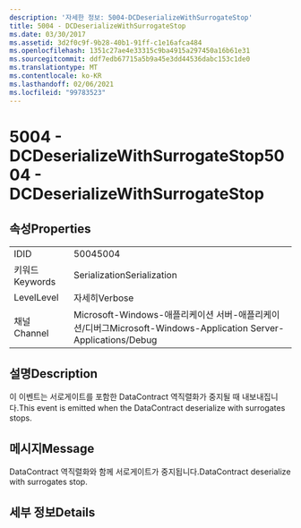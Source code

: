 ```yaml
---
description: '자세한 정보: 5004-DCDeserializeWithSurrogateStop'
title: 5004 - DCDeserializeWithSurrogateStop
ms.date: 03/30/2017
ms.assetid: 3d2f0c9f-9b28-40b1-91ff-c1e16afca484
ms.openlocfilehash: 1351c27ae4e33315c9ba4915a297450a16b61e31
ms.sourcegitcommit: ddf7edb67715a5b9a45e3dd44536dabc153c1de0
ms.translationtype: MT
ms.contentlocale: ko-KR
ms.lasthandoff: 02/06/2021
ms.locfileid: "99783523"
---
```

# <a name="5004---dcdeserializewithsurrogatestop"></a><span data-ttu-id="2effc-103">5004 - DCDeserializeWithSurrogateStop</span><span class="sxs-lookup"><span data-stu-id="2effc-103">5004 - DCDeserializeWithSurrogateStop</span></span>

## <a name="properties"></a><span data-ttu-id="2effc-104">속성</span><span class="sxs-lookup"><span data-stu-id="2effc-104">Properties</span></span>  
  
|||  
|-|-|  
|<span data-ttu-id="2effc-105">ID</span><span class="sxs-lookup"><span data-stu-id="2effc-105">ID</span></span>|<span data-ttu-id="2effc-106">5004</span><span class="sxs-lookup"><span data-stu-id="2effc-106">5004</span></span>|  
|<span data-ttu-id="2effc-107">키워드</span><span class="sxs-lookup"><span data-stu-id="2effc-107">Keywords</span></span>|<span data-ttu-id="2effc-108">Serialization</span><span class="sxs-lookup"><span data-stu-id="2effc-108">Serialization</span></span>|  
|<span data-ttu-id="2effc-109">Level</span><span class="sxs-lookup"><span data-stu-id="2effc-109">Level</span></span>|<span data-ttu-id="2effc-110">자세히</span><span class="sxs-lookup"><span data-stu-id="2effc-110">Verbose</span></span>|  
|<span data-ttu-id="2effc-111">채널</span><span class="sxs-lookup"><span data-stu-id="2effc-111">Channel</span></span>|<span data-ttu-id="2effc-112">Microsoft-Windows-애플리케이션 서버-애플리케이션/디버그</span><span class="sxs-lookup"><span data-stu-id="2effc-112">Microsoft-Windows-Application Server-Applications/Debug</span></span>|  
  
## <a name="description"></a><span data-ttu-id="2effc-113">설명</span><span class="sxs-lookup"><span data-stu-id="2effc-113">Description</span></span>  

 <span data-ttu-id="2effc-114">이 이벤트는 서로게이트를 포함한 DataContract 역직렬화가 중지될 때 내보내집니다.</span><span class="sxs-lookup"><span data-stu-id="2effc-114">This event is emitted when the DataContract deserialize with surrogates stops.</span></span>  
  
## <a name="message"></a><span data-ttu-id="2effc-115">메시지</span><span class="sxs-lookup"><span data-stu-id="2effc-115">Message</span></span>  

 <span data-ttu-id="2effc-116">DataContract 역직렬화와 함께 서로게이트가 중지됩니다.</span><span class="sxs-lookup"><span data-stu-id="2effc-116">DataContract deserialize with surrogates stop.</span></span>  
  
## <a name="details"></a><span data-ttu-id="2effc-117">세부 정보</span><span class="sxs-lookup"><span data-stu-id="2effc-117">Details</span></span>
